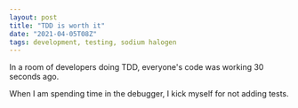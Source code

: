 ```yaml
---
layout: post
title: "TDD is worth it"
date: "2021-04-05T08Z"
tags: development, testing, sodium halogen
---
```


In a room of developers doing TDD, everyone's code was working 30 seconds ago.

When I am spending time in the debugger, I kick myself for not adding tests.